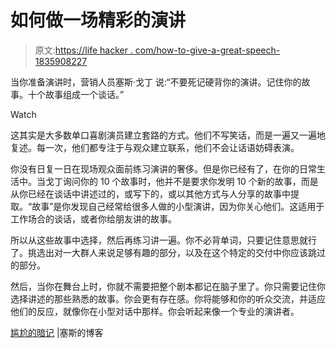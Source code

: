 # 如何做一场精彩的演讲

> 原文:[https://life hacker . com/how-to-give-a-great-speech-1835908227](https://lifehacker.com/how-to-give-a-great-speech-1835908227)

当你准备演讲时，营销人员塞斯·戈丁 说:“不要死记硬背你的演讲。记住你的故事。十个故事组成一个谈话。”

Watch

这其实是大多数单口喜剧演员建立套路的方式。他们不写笑话，而是一遍又一遍地复述。每一次，他们都专注于与观众建立联系，他们不会让话语妨碍表演。

你没有日复一日在现场观众面前练习演讲的奢侈。但是你已经有了，在你的日常生活中。当戈丁询问你的 10 个故事时，他并不是要求你发明 10 个新的故事，而是从你已经在谈话中讲述过的，或写下的，或以其他方式与人分享的故事中提取。“故事”是你发现自己经常给很多人做的小型演讲，因为你关心他们。这适用于工作场合的谈话，或者你给朋友讲的故事。

所以从这些故事中选择，然后再练习讲一遍。你不必背单词，只要记住意思就行了。挑选出对一大群人来说足够有趣的部分，以及在这个特定的交付中你应该跳过的部分。

然后，当你在舞台上时，你就不需要把整个剧本都记在脑子里了。你只需要记住你选择讲述的那些熟悉的故事。你会更有存在感。你将能够和你的听众交流，并适应他们的反应，就像你在小型对话中那样。你会听起来像一个专业的演讲者。

[尴尬的暗记](https://seths.blog/2019/06/awkward-memorization/) |塞斯的博客